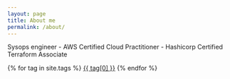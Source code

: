```yaml
---
layout: page
title: About me
permalink: /about/
---
```


Sysops engineer - AWS Certified Cloud Practitioner - Hashicorp Certified Terraform Associate

<div id='tag_cloud'>
{% for tag in site.tags %}
<a href="#{{ tag[0] }}" title="{{ tag[0] }}" rel="{{ tag[1].size }}">{{ tag[0] }}</a>
{% endfor %}
</div>
